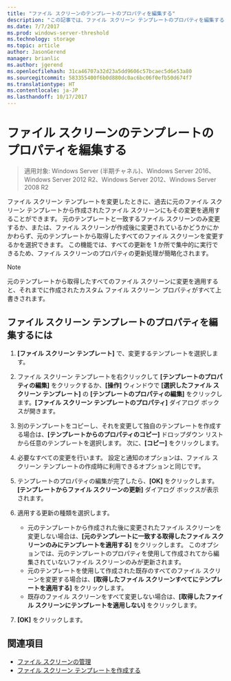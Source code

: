 ```yaml
---
title: "ファイル スクリーンのテンプレートのプロパティを編集する"
description: "この記事では、ファイル スクリーン テンプレートのプロパティを編集する方法について説明します。"
ms.date: 7/7/2017
ms.prod: windows-server-threshold
ms.technology: storage
ms.topic: article
author: JasonGerend
manager: brianlic
ms.author: jgerend
ms.openlocfilehash: 31ca46707a32d23a5dd9606c57bcaec5d6e53a80
ms.sourcegitcommit: 583355400f6b0d880dc0ac6bc06f0efb50d674f7
ms.translationtype: HT
ms.contentlocale: ja-JP
ms.lasthandoff: 10/17/2017
---
```

# <a name="edit-file-screen-template-properties"></a>ファイル スクリーンのテンプレートのプロパティを編集する

> 適用対象: Windows Server (半期チャネル)、Windows Server 2016、Windows Server 2012 R2、Windows Server 2012、Windows Server 2008 R2

ファイル スクリーン テンプレートを変更したときに、過去に元のファイル スクリーン テンプレートから作成されたファイル スクリーンにもその変更を適用することができます。 元のテンプレートと一致するファイル スクリーンのみ変更するか、または、ファイル スクリーンが作成後に変更されているかどうかにかかわらず、元のテンプレートから取得したすべてのファイル スクリーンを変更するかを選択できます。 この機能では、すべての更新を 1 か所で集中的に実行できるため、ファイル スクリーンのプロパティの更新処理が簡略化されます。

> [!Note]
> 元のテンプレートから取得したすべてのファイル スクリーンに変更を適用すると、それまでに作成されたカスタム ファイル スクリーン プロパティがすべて上書きされます。

## <a name="to-edit-file-screen-template-properties"></a>ファイル スクリーン テンプレートのプロパティを編集するには

1.  **[ファイル スクリーン テンプレート]** で、変更するテンプレートを選択します。

2.  ファイル スクリーン テンプレートを右クリックして **[テンプレートのプロパティの編集]** をクリックするか、**[操作]** ウィンドウで **[選択したファイル スクリーン テンプレート]** の **[テンプレートのプロパティの編集]** をクリックします。**[ファイル スクリーン テンプレートのプロパティ]** ダイアログ ボックスが開きます。

3.  別のテンプレートをコピーし、それを変更して独自のテンプレートを作成する場合は、**[テンプレートからのプロパティのコピー]** ドロップダウン リストから任意のテンプレートを選択します。 次に、**[コピー]** をクリックします。

4.  必要なすべての変更を行います。 設定と通知のオプションは、ファイル スクリーン テンプレートの作成時に利用できるオプションと同じです。

5.  テンプレートのプロパティの編集が完了したら、**[OK]** をクリックします。 **[テンプレートからファイル スクリーンの更新]** ダイアログ ボックスが表示されます。

6.  適用する更新の種類を選択します。

    -   元のテンプレートから作成された後に変更されたファイル スクリーンを変更しない場合は、**[元のテンプレートに一致する取得したファイル スクリーンのみにテンプレートを適用する]** をクリックします。 このオプションでは、元のテンプレートのプロパティを使用して作成されてから編集されていないファイル スクリーンのみが更新されます。
    -   元のテンプレートを使用して作成された既存のすべてのファイル スクリーンを変更する場合は、**[取得したファイル スクリーンすべてにテンプレートを適用する]** をクリックします。
    -   既存のファイル スクリーンをすべて変更しない場合は、**[取得したファイル スクリーンにテンプレートを適用しない]** をクリックします。

7.  **[OK]** をクリックします。

## <a name="see-also"></a>関連項目

-   [ファイル スクリーンの管理](file-screening-management.md)
-   [ファイル スクリーン テンプレートを作成する](create-file-screen-template.md)



